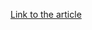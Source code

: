 [Link to the article](https://thehackernews.com/2025/08/new-tetra-radio-encryption-flaws-expose.html)
